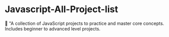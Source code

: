 # Javascript-All-Project-list
🚀 "A collection of JavaScript projects to practice and master core concepts. Includes beginner to advanced level projects.
